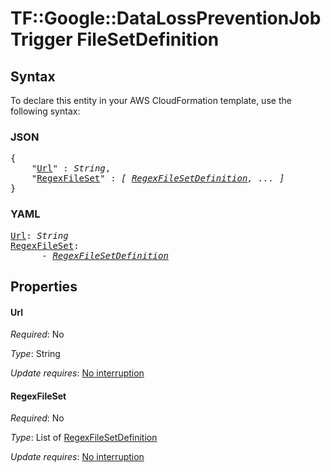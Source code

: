 # TF::Google::DataLossPreventionJobTrigger FileSetDefinition

## Syntax

To declare this entity in your AWS CloudFormation template, use the following syntax:

### JSON

<pre>
{
    "<a href="#url" title="Url">Url</a>" : <i>String</i>,
    "<a href="#regexfileset" title="RegexFileSet">RegexFileSet</a>" : <i>[ <a href="regexfilesetdefinition.md">RegexFileSetDefinition</a>, ... ]</i>
}
</pre>

### YAML

<pre>
<a href="#url" title="Url">Url</a>: <i>String</i>
<a href="#regexfileset" title="RegexFileSet">RegexFileSet</a>: <i>
      - <a href="regexfilesetdefinition.md">RegexFileSetDefinition</a></i>
</pre>

## Properties

#### Url

_Required_: No

_Type_: String

_Update requires_: [No interruption](https://docs.aws.amazon.com/AWSCloudFormation/latest/UserGuide/using-cfn-updating-stacks-update-behaviors.html#update-no-interrupt)

#### RegexFileSet

_Required_: No

_Type_: List of <a href="regexfilesetdefinition.md">RegexFileSetDefinition</a>

_Update requires_: [No interruption](https://docs.aws.amazon.com/AWSCloudFormation/latest/UserGuide/using-cfn-updating-stacks-update-behaviors.html#update-no-interrupt)

